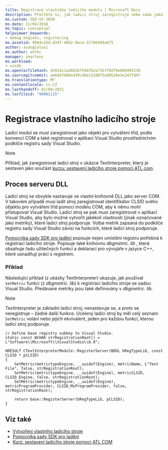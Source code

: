 ```yaml
---
title: Registrace vlastního ladicího modulu | Microsoft Docs
description: Přečtěte si, jak ladicí stroj zaregistruje sebe sama jako objekt pro vytváření tříd, podle konvencí modelu COM a také při registraci v aplikaci Visual Studio prostřednictvím registru.
ms.custom: SEO-VS-2020
ms.date: 11/04/2016
ms.topic: conceptual
helpviewer_keywords:
- debug engines, registering
ms.assetid: 9984cd3d-d34f-4662-9ace-31766499abf5
author: acangialosi
ms.author: anthc
manager: jmartens
ms.workload:
- vssdk
ms.openlocfilehash: 4581411a2601bf598762a7157f9df0e006995230
ms.sourcegitcommit: ae6d47b09a439cd0e13180f5e89510e3e347fd47
ms.translationtype: MT
ms.contentlocale: cs-CZ
ms.lasthandoff: 02/08/2021
ms.locfileid: "99961115"
---
```

# <a name="register-a-custom-debug-engine"></a>Registrace vlastního ladicího stroje
Ladicí modul se musí zaregistrovat jako objekt pro vytváření tříd, podle konvencí COM a také registrovat v aplikaci Visual Studio prostřednictvím podklíče registru sady Visual Studio.

> [!NOTE]
> Příklad, jak zaregistrovat ladicí stroj v ukázce TextInterpreter, který je sestaven jako součást [kurzu: sestavení ladicího stroje pomocí ATL com](/previous-versions/bb147024(v=vs.90)).

## <a name="dll-server-process"></a>Proces serveru DLL
 Ladicí stroj se obvykle nastavuje ve vlastní knihovně DLL jako server COM. V takovém případě musí ladit stroj zaregistrovat identifikátor CLSID svého objektu pro vytváření tříd pomocí modelu COM, aby k němu mohl přistupovat Visual Studio. Ladicí stroj se pak musí zaregistrovat v aplikaci Visual Studio, aby bylo možné vytvořit jakékoli vlastnosti (jinak označované jako metriky), které ladicí stroj podporuje. Volba metrik zapsaná do podklíče registru sady Visual Studio závisí na funkcích, které ladicí stroj podporuje.

 [Pomocníka sady SDK pro ladění](../../extensibility/debugger/reference/sdk-helpers-for-debugging.md) popisuje nejen umístění registru potřebná k registraci ladicího stroje. Popisuje také knihovnu *dbgmetric. lib* , která obsahuje řadu užitečných funkcí a deklarací pro vývojáře v jazyce C++, které usnadňují práci s registrem.

### <a name="example"></a>Příklad
 Následující příklad (z ukázky TextInterpreter) ukazuje, jak používat `SetMetric` funkci (z *dbgmetric. lib*) k registraci ladicího stroje se sadou Visual Studio. Předávané metriky jsou také definovány v *dbgmetric. lib*.

> [!NOTE]
> TextInterpreter je základní ladicí stroj; nenastavuje se, a proto se neregistruje – žádné další funkce. Ucelený ladicí stroj by měl celý seznam `SetMetric` volání nebo jejich ekvivalent, jeden pro každou funkci, kterou ladicí stroj podporuje.

```
// Define base registry subkey to Visual Studio.
static const WCHAR strRegistrationRoot[] = L"Software\\Microsoft\\VisualStudio\\8.0";

HRESULT CTextInterpreterModule::RegisterServer(BOOL bRegTypeLib, const CLSID * pCLSID)
{
    SetMetric(metrictypeEngine, __uuidof(Engine), metricName, L"Text File", false, strRegistrationRoot);
    SetMetric(metrictypeEngine, __uuidof(Engine), metricCLSID, CLSID_Engine, false, strRegistrationRoot);
    SetMetric(metrictypeEngine, __uuidof(Engine), metricProgramProvider, CLSID_MsProgramProvider, false, strRegistrationRoot);

    return base::RegisterServer(bRegTypeLib, pCLSID);
}
```

## <a name="see-also"></a>Viz také
- [Vytvoření vlastního ladicího stroje](../../extensibility/debugger/creating-a-custom-debug-engine.md)
- [Pomocníka sady SDK pro ladění](../../extensibility/debugger/reference/sdk-helpers-for-debugging.md)
- [Kurz: sestavení ladicího stroje pomocí ATL COM](/previous-versions/bb147024(v=vs.90))